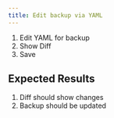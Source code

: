 ```yaml
---
title: Edit backup via YAML
---
```

1. Edit YAML for backup
1. Show Diff
1. Save

## Expected Results
1. Diff should show changes
1. Backup should be updated